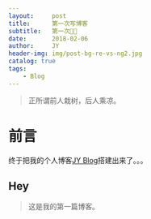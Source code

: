```yaml
---
layout:     post
title:      第一次写博客
subtitle:   第一次🙈🙊
date:       2018-02-06
author:     JY
header-img: img/post-bg-re-vs-ng2.jpg
catalog: true
tags:
    - Blog
---
```



> 正所谓前人栽树，后人乘凉。
> 

# 前言
终于把我的个人博客[JY Blog](https://x472622902.github.io/)搭建出来了。。。


## Hey
>这是我的第一篇博客。
